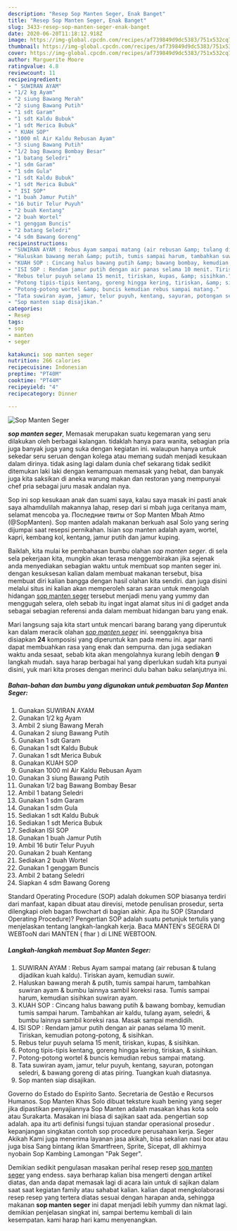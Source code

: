 ```yaml
---
description: "Resep Sop Manten Seger, Enak Banget"
title: "Resep Sop Manten Seger, Enak Banget"
slug: 3433-resep-sop-manten-seger-enak-banget
date: 2020-06-20T11:18:12.918Z
image: https://img-global.cpcdn.com/recipes/af739849d9dc5383/751x532cq70/sop-manten-seger-foto-resep-utama.jpg
thumbnail: https://img-global.cpcdn.com/recipes/af739849d9dc5383/751x532cq70/sop-manten-seger-foto-resep-utama.jpg
cover: https://img-global.cpcdn.com/recipes/af739849d9dc5383/751x532cq70/sop-manten-seger-foto-resep-utama.jpg
author: Marguerite Moore
ratingvalue: 4.8
reviewcount: 11
recipeingredient:
- " SUWIRAN AYAM"
- "1/2 kg Ayam"
- "2 siung Bawang Merah"
- "2 siung Bawang Putih"
- "1 sdt Garam"
- "1 sdt Kaldu Bubuk"
- "1 sdt Merica Bubuk"
- " KUAH SOP"
- "1000 ml Air Kaldu Rebusan Ayam"
- "3 siung Bawang Putih"
- "1/2 bag Bawang Bombay Besar"
- "1 batang Seledri"
- "1 sdm Garam"
- "1 sdm Gula"
- "1 sdt Kaldu Bubuk"
- "1 sdt Merica Bubuk"
- " ISI SOP"
- "1 buah Jamur Putih"
- "16 butir Telur Puyuh"
- "2 buah Kentang"
- "2 buah Wortel"
- "1 genggam Buncis"
- "2 batang Seledri"
- "4 sdm Bawang Goreng"
recipeinstructions:
- "SUWIRAN AYAM : Rebus Ayam sampai matang (air rebusan &amp; tulang dijadikan kuah kaldu). Tiriskan ayam, kemudian suwir."
- "Haluskan bawang merah &amp; putih, tumis sampai harum, tambahkan suwiran ayam &amp; bumbu lainnya sambil koreksi rasa. Tumis sampai harum, kemudian sisihkan suwiran ayam."
- "KUAH SOP : Cincang halus bawang putih &amp; bawang bombay, kemudian tumis sampai harum. Tambahkan air kaldu, tulang ayam, seledri, &amp; bumbu lainnya sambil koreksi rasa. Masak sampai mendidih."
- "ISI SOP : Rendam jamur putih dengan air panas selama 10 menit. Tiriskan, kemudian potong-potong, &amp; sisihkan."
- "Rebus telur puyuh selama 15 menit, tiriskan, kupas, &amp; sisihkan."
- "Potong tipis-tipis kentang, goreng hingga kering, tiriskan, &amp; sisihkan."
- "Potong-potong wortel &amp; buncis kemudian rebus sampai matang."
- "Tata suwiran ayam, jamur, telur puyuh, kentang, sayuran, potongan seledri, &amp; bawang goreng di atas piring. Tuangkan kuah diatasnya."
- "Sop manten siap disajikan."
categories:
- Resep
tags:
- sop
- manten
- seger

katakunci: sop manten seger 
nutrition: 266 calories
recipecuisine: Indonesian
preptime: "PT40M"
cooktime: "PT44M"
recipeyield: "4"
recipecategory: Dinner

---
```



![Sop Manten Seger](https://img-global.cpcdn.com/recipes/af739849d9dc5383/751x532cq70/sop-manten-seger-foto-resep-utama.jpg)

<b><i>sop manten seger</i></b>, Memasak merupakan suatu kegemaran yang seru dilakukan oleh berbagai kalangan. tidaklah hanya para wanita, sebagian pria juga banyak juga yang suka dengan kegiatan ini. walaupun hanya untuk sekedar seru seruan dengan kolega atau memang sudah menjadi kesukaan dalam dirinya. tidak asing lagi dalam dunia chef sekarang tidak sedikit ditemukan laki laki dengan kemampuan memasak yang hebat, dan banyak juga kita saksikan di aneka warung makan dan restoran yang mempunyai chef pria sebagai juru masak andalan nya.

Sop ini sop kesukaan anak dan suami saya, kalau saya masak ini pasti anak saya alhamdulilah makannya lahap, resep dari si mbah juga ceritanya mam, selamat mencoba ya. Последние твиты от Sop Manten Mbah Atmo (@SopManten). Sop manten adalah makanan berkuah asal Solo yang sering dijumpai saat resepsi pernikahan. Isian sop manten adalah ayam, wortel, kapri, kembang kol, kentang, jamur putih dan jamur kuping.

Baiklah, kita mulai ke pembahasan bumbu olahan <i>sop manten seger</i>. di sela sela pekerjaan kita, mungkin akan terasa menggembirakan jika sejenak anda menyediakan sebagian waktu untuk membuat sop manten seger ini. dengan kesuksesan kalian dalam membuat makanan tersebut, bisa membuat diri kalian bangga dengan hasil olahan kita sendiri. dan juga disini melalui situs ini kalian akan memperoleh saran saran untuk mengolah hidangan <u>sop manten seger</u> tersebut menjadi menu yang yummy dan menggugah selera, oleh sebab itu ingat ingat alamat situs ini di gadget anda sebagai sebagian referensi anda dalam membuat hidangan baru yang enak.


Mari langsung saja kita start untuk mencari barang barang yang diperuntuk kan dalam meracik olahan <u><i>sop manten seger</i></u> ini. seenggaknya bisa disiapkan <b>24</b> komposisi yang diperuntuk kan pada menu ini. agar nanti dapat membuahkan rasa yang enak dan sempurna. dan juga sediakan waktu anda sesaat, sebab kita akan mengolahnya kurang lebih dengan <b>9</b> langkah mudah. saya harap berbagai hal yang diperlukan sudah kita punyai disini, yuk mari kita proses dengan merinci dulu bahan baku selanjutnya ini.

<!--inarticleads1-->

##### Bahan-bahan dan bumbu yang digunakan untuk pembuatan Sop Manten Seger:

1. Gunakan  SUWIRAN AYAM
1. Gunakan 1/2 kg Ayam
1. Ambil 2 siung Bawang Merah
1. Gunakan 2 siung Bawang Putih
1. Gunakan 1 sdt Garam
1. Gunakan 1 sdt Kaldu Bubuk
1. Gunakan 1 sdt Merica Bubuk
1. Gunakan  KUAH SOP
1. Gunakan 1000 ml Air Kaldu Rebusan Ayam
1. Gunakan 3 siung Bawang Putih
1. Gunakan 1/2 bag Bawang Bombay Besar
1. Ambil 1 batang Seledri
1. Gunakan 1 sdm Garam
1. Gunakan 1 sdm Gula
1. Sediakan 1 sdt Kaldu Bubuk
1. Sediakan 1 sdt Merica Bubuk
1. Sediakan  ISI SOP
1. Gunakan 1 buah Jamur Putih
1. Ambil 16 butir Telur Puyuh
1. Gunakan 2 buah Kentang
1. Sediakan 2 buah Wortel
1. Gunakan 1 genggam Buncis
1. Ambil 2 batang Seledri
1. Siapkan 4 sdm Bawang Goreng


Standard Operating Procedure (SOP) adalah dokumen SOP biasanya terdiri dari manfaat, kapan dibuat atau direvisi, metode penulisan prosedur, serta dilengkapi oleh bagan flowchart di bagian akhir. Apa itu SOP (Standard Operating Procedure)? Pengertian SOP adalah suatu petunjuk tertulis yang menjelaskan tentang langkah-langkah kerja. Baca MANTEN&#39;s SEGERA DI WEBTooN dari MANTEN ( fhar ) di LINE WEBTOON. 

<!--inarticleads2-->

##### Langkah-langkah membuat Sop Manten Seger:

1. SUWIRAN AYAM : Rebus Ayam sampai matang (air rebusan &amp; tulang dijadikan kuah kaldu). Tiriskan ayam, kemudian suwir.
1. Haluskan bawang merah &amp; putih, tumis sampai harum, tambahkan suwiran ayam &amp; bumbu lainnya sambil koreksi rasa. Tumis sampai harum, kemudian sisihkan suwiran ayam.
1. KUAH SOP : Cincang halus bawang putih &amp; bawang bombay, kemudian tumis sampai harum. Tambahkan air kaldu, tulang ayam, seledri, &amp; bumbu lainnya sambil koreksi rasa. Masak sampai mendidih.
1. ISI SOP : Rendam jamur putih dengan air panas selama 10 menit. Tiriskan, kemudian potong-potong, &amp; sisihkan.
1. Rebus telur puyuh selama 15 menit, tiriskan, kupas, &amp; sisihkan.
1. Potong tipis-tipis kentang, goreng hingga kering, tiriskan, &amp; sisihkan.
1. Potong-potong wortel &amp; buncis kemudian rebus sampai matang.
1. Tata suwiran ayam, jamur, telur puyuh, kentang, sayuran, potongan seledri, &amp; bawang goreng di atas piring. Tuangkan kuah diatasnya.
1. Sop manten siap disajikan.


Governo do Estado do Espírito Santo. Secretaria de Gestão e Recursos Humanos. Sop Manten Khas Solo dibuat teksture kuah bening yang seger jika dipastikan penyajiannya Sop Manten adalah masakan khas kota solo atau Surakarta. Masakan ini biasa di sajikan saat ada. pengertian sop adalah. apa itu arti definisi fungsi tujuan standar operasional prosedur . kepanjangan singkatan contoh sop procedure perusahaan kerja. Seger Akikah Kami juga menerima layanan jasa akikah, bisa sekalian nasi box atau juga bisa Sang bintang iklan Smartfreen, Sprite, Sicepat, dll akhirnya nyobain Sop Kambing Lamongan &#34;Pak Seger&#34;. 

Demikian sedikit pengulasan masakan perihal resep resep <u>sop manten seger</u> yang endess. saya berharap kalian bisa mengerti dengan artikel diatas, dan anda dapat memasak lagi di acara lain untuk di sajikan dalam saat saat kegiatan family atau sahabat kalian. kalian dapat mengkolaborasi resep resep yang tertera diatas sesuai dengan harapan anda, sehingga makanan <b>sop manten seger</b> ini dapat menjadi lebih yummy dan nikmat lagi. demikian penjelasan singkat ini, sampai bertemu kembali di lain kesempatan. kami harap hari kamu menyenangkan.
